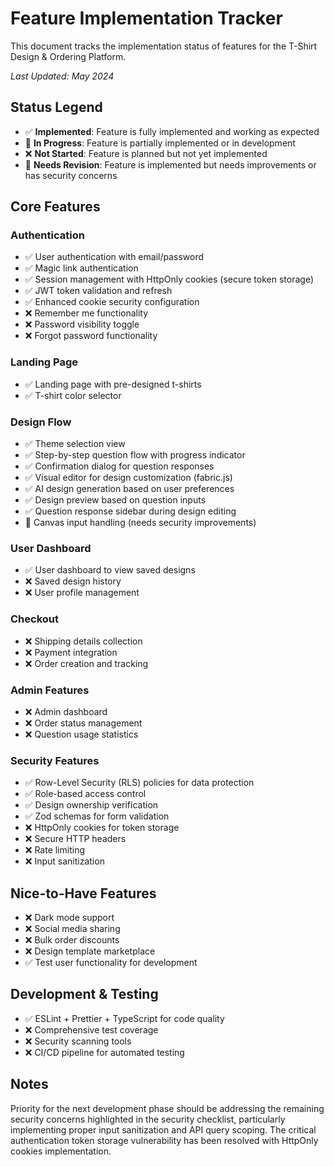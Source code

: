 
# Feature Implementation Tracker

This document tracks the implementation status of features for the T-Shirt Design & Ordering Platform.

*Last Updated: May 2024*

## Status Legend
- ✅ **Implemented**: Feature is fully implemented and working as expected
- 🚧 **In Progress**: Feature is partially implemented or in development
- ❌ **Not Started**: Feature is planned but not yet implemented
- 🔄 **Needs Revision**: Feature is implemented but needs improvements or has security concerns

## Core Features

### Authentication
- ✅ User authentication with email/password
- ✅ Magic link authentication
- ✅ Session management with HttpOnly cookies (secure token storage)
- ✅ JWT token validation and refresh
- ✅ Enhanced cookie security configuration
- ❌ Remember me functionality
- ❌ Password visibility toggle
- ❌ Forgot password functionality

### Landing Page
- ✅ Landing page with pre-designed t-shirts
- ✅ T-shirt color selector

### Design Flow
- ✅ Theme selection view
- ✅ Step-by-step question flow with progress indicator
- ✅ Confirmation dialog for question responses
- ✅ Visual editor for design customization (fabric.js)
- ✅ AI design generation based on user preferences
- ✅ Design preview based on question inputs
- ✅ Question response sidebar during design editing
- 🔄 Canvas input handling (needs security improvements)

### User Dashboard
- ✅ User dashboard to view saved designs
- ❌ Saved design history
- ❌ User profile management

### Checkout
- ❌ Shipping details collection
- ❌ Payment integration
- ❌ Order creation and tracking

### Admin Features
- ❌ Admin dashboard
- ❌ Order status management
- ❌ Question usage statistics

### Security Features
- ✅ Row-Level Security (RLS) policies for data protection
- ✅ Role-based access control
- ✅ Design ownership verification
- ✅ Zod schemas for form validation
- ❌ HttpOnly cookies for token storage
- ❌ Secure HTTP headers
- ❌ Rate limiting
- ❌ Input sanitization

## Nice-to-Have Features

- ❌ Dark mode support
- ❌ Social media sharing
- ❌ Bulk order discounts
- ❌ Design template marketplace
- ✅ Test user functionality for development

## Development & Testing

- ✅ ESLint + Prettier + TypeScript for code quality
- ❌ Comprehensive test coverage
- ❌ Security scanning tools
- ❌ CI/CD pipeline for automated testing

## Notes

Priority for the next development phase should be addressing the remaining security concerns highlighted in the security checklist, particularly implementing proper input sanitization and API query scoping. The critical authentication token storage vulnerability has been resolved with HttpOnly cookies implementation.
